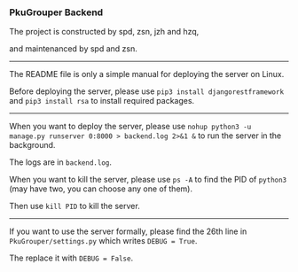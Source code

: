 ### PkuGrouper Backend

The project is constructed by spd, zsn, jzh and hzq,



and maintenanced by spd and zsn.

------

The README file is only a simple manual for deploying the server on Linux.



Before deploying the server, please use `pip3 install djangorestframework` and `pip3 install rsa` to install required packages.

------

When you want to deploy the server, please use `nohup python3 -u manage.py runserver 0:8000 > backend.log 2>&1 &` to run the server in the background.



The logs are in `backend.log`.



When you want to kill the server, please use `ps -A` to find the PID of `python3` (may have two, you can choose any one of them).



Then use `kill PID` to kill the server.

------

If you want to use the server formally, please find the 26th line in `PkuGrouper/settings.py` which writes `DEBUG = True`.



The replace it with `DEBUG = False`.